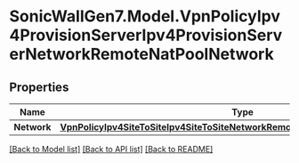 # SonicWallGen7.Model.VpnPolicyIpv4ProvisionServerIpv4ProvisionServerNetworkRemoteNatPoolNetwork

## Properties

Name | Type | Description | Notes
------------ | ------------- | ------------- | -------------
**Network** | [**VpnPolicyIpv4SiteToSiteIpv4SiteToSiteNetworkRemoteIkev2IpPoolNetworkNetwork**](VpnPolicyIpv4SiteToSiteIpv4SiteToSiteNetworkRemoteIkev2IpPoolNetworkNetwork.md) |  | [optional] 

[[Back to Model list]](../README.md#documentation-for-models) [[Back to API list]](../README.md#documentation-for-api-endpoints) [[Back to README]](../README.md)


